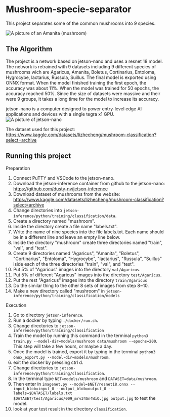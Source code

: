 # Mushroom-specie-separator

This project separates some of the common mushrooms into 9 species.

![A picture of an Amanita (mushroom)](https://github.com/WalmartbagLu/Mushroom-specie-separator/assets/138505874/4a6f0f4e-938e-48e4-a06a-b5139bb22d0b)

## The Algorithm

The project is a network based on jetson-nano and uses a resnet 18 model. The network is retrained with 9 datasets including 9 different species of mushrooms wich are Agaricus, Amanita, Boletus, Cortinarius, Entoloma, Hygrocybe, lactarius, Russula, Suillus. The final model is exported using ONNX format. When the model finished training the first epoch, the accuracy was about 11%. When the model was trained for 50 epochs, the accuracy reached 50%. Since the size of datasets were massive and their were 9 groups, it takes a long time for the model to increase its accuracy.

jetson-nano is a computer designed to power entry-level edge AI applications and devices with a single tegra x1 GPU.
![A picture of jetson-nano](https://github.com/WalmartbagLu/Mushroom-specie-separator/assets/138505874/32851ff6-9252-4b41-a2a3-ec96c145d6bf)

The dataset used for this project: https://www.kaggle.com/datasets/lizhecheng/mushroom-classification?select=archive

## Running this project

Preparation
1. Connect PuTTY and VSCode to the jetson-nano.
2. Download the jetson-inference container from github to the jetson-nano: https://github.com/dusty-nv/jetson-inference
3. Download dataset of mushrooms from the website: https://www.kaggle.com/datasets/lizhecheng/mushroom-classification?select=archive
4. Change directories into `jetson-inference/python/training/classification/data`.
5. Create a directory named "mushroom".
6. Inside the directory create a file name "labels.txt".
7. Write the name of nine species into the file labels.txt. Each name should be in a different line and leave an empty line below.
8. Inside the directory "mushroom" create three directories named "train", "val", and "test".
9. Create 9 directories named "Agaricus", "Amanita", "Boletus", "Cortinarius", "Entoloma", "Hygrocybe", "lactarius", "Russula", "Suillus" iside each of the three directories "train", "val", and "test".
10. Put 5% of "Agaricus" images into the directory `val/Agaricus`.
11. Put 5% of different "Agaricus" images into the directory `test/Agaricus`.
12. Put the rest "Agaricus" images into the directory `train/Agaricus`
13. Do the similar thing to the other 8 sets of images from step 8~10.
14. Make a new directory called "mushroom" in `jetson-inference/python/training/classification/models`

Execution
1. Go to directory `jetson-inference`.
2. Run a docker by typing `./docker/run.sh`.
3. Change directories to `jetson-inference/python/training/classification`
4. Train the model by running this command in the terminal `python3 train.py --model-dir=models/mushroom data/mushroom --epochs=200`. This step will take a few hours, or maybe a day.
5. Once the model is trained, export it by typing in the terminal `python3 onnx_export.py --model-dir=models/mushroom`.
6. exit the docker by pressing ctrl d.
7. Change directories to `jetson-inference/python/training/classification`.
8. In the terminal type `NET=models/mushroom` and `DATASET=data/mushroom`.
9. Then enter in `imagenet.py --model=$NET/resnet18.onnx --input_blob=input_0 --output_blob=output_0 --labels=$DATASET/labels.txt $DATASET/test/Agaricus/009_mrv34Sn4WiQ.jpg output.jpg` to test the model.
10. look at your test result in the directory `classification`.
